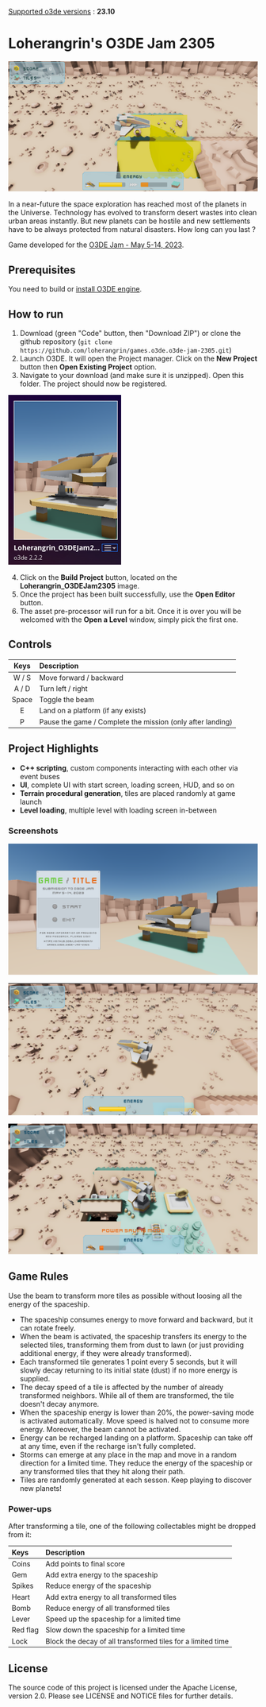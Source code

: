 <u>Supported o3de versions</u> : **23.10**

# Loherangrin's O3DE Jam 2305

![gameplay](doc/gameplay.gif?raw=true)

In a near-future the space exploration has reached most of the planets in the Universe. Technology has evolved to transform desert wastes into clean urban areas instantly. But new planets can be hostile and new settlements have to be always protected from natural disasters. How long can you last ?

Game developed for the [O3DE Jam - May 5-14, 2023](https://itch.io/jam/o3de-jam).

## Prerequisites

You need to build or [install O3DE engine](https://o3de.org/download/).

## How to run

1. Download (green "Code" button, then "Download ZIP") or clone the github repository (`git clone https://github.com/loherangrin/games.o3de.o3de-jam-2305.git`)
2. Launch O3DE. It will open the Project manager. Click on the **New Project** button then **Open Existing Project** option.
3. Navigate to your download (and make sure it is unzipped). Open this folder. The project should now be registered.

![project](doc/cover.png?raw=true)

4. Click on the **Build Project** button, located on the **Loherangrin_O3DEJam2305** image.
5. Once the project has been built successfully, use the **Open Editor** button.
6. The asset pre-processor will run for a bit. Once it is over you will be welcomed with the **Open a Level** window, simply pick the first one.

## Controls

| Keys | Description |
| :---: | :--- |
| W / S | Move forward / backward |
| A / D | Turn left / right |
| Space | Toggle the beam |
| E | Land on a platform (if any exists) |
| P | Pause the game / Complete the mission (only after landing) |

## Project Highlights

- **C++ scripting**, custom components interacting with each other via event buses
- **UI**, complete UI with start screen, loading screen, HUD, and so on
- **Terrain procedural generation**, tiles are placed randomly at game launch
- **Level loading**, multiple level with loading screen in-between

### Screenshots

![screenshot](doc/screenshot-1.png?raw=true)

![screenshot](doc/screenshot-2.png?raw=true)

![screenshot](doc/screenshot-3.png?raw=true)

## Game Rules

Use the beam to transform more tiles as possible without loosing all the energy of the spaceship.

- The spaceship consumes energy to move forward and backward, but it can rotate freely.
- When the beam is activated, the spaceship transfers its energy to the selected tiles, transforming them from dust to lawn (or just providing additional energy, if they were already transformed).
- Each transformed tile generates 1 point every 5 seconds, but it will slowly decay returning to its initial state (dust) if no more energy is supplied.
- The decay speed of a tile is affected by the number of already transformed neighbors. While all of them are transformed, the tile doesn't decay anymore.
- When the spaceship energy is lower than 20%, the power-saving mode is activated automatically. Move speed is halved not to consume more energy. Moreover, the beam cannot be activated.
- Energy can be recharged landing on a platform. Spaceship can take off at any time, even if the recharge isn't fully completed.
- Storms can emerge at any place in the map and move in a random direction for a limited time. They reduce the energy of the spaceship or any transformed tiles that they hit along their path.
- Tiles are randomly generated at each sesson. Keep playing to discover new planets!

### Power-ups

After transforming a tile, one of the following collectables might be dropped from it:

| Keys | Description |
| :--- | :--- |
| Coins | Add points to final score |
| Gem | Add extra energy to the spaceship |
| Spikes | Reduce energy of the spaceship |
| Heart | Add extra energy to all transformed tiles |
| Bomb | Reduce energy of all transformed tiles |
| Lever | Speed up the spaceship for a limited time |
| Red flag | Slow down the spaceship for a limited time |
| Lock | Block the decay of all transformed tiles for a limited time |

## License

The source code of this project is licensed under the Apache License, version 2.0. Please see LICENSE and NOTICE files for further details.
